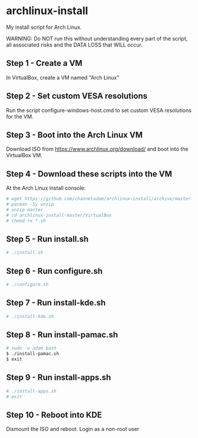 # archlinux-install
My install script for Arch Linux.

WARNING: Do NOT run this without understanding every part of the script, all associated risks and the DATA LOSS that WILL occur.

## Step 1 - Create a VM
In VirtualBox, create a VM named "Arch Linux"

## Step 2 - Set custom VESA resolutions
Run the script configure-windows-host.cmd to set custom VESA resolutions for the VM.

## Step 3 - Boot into the Arch Linux VM
Download ISO from https://www.archlinux.org/download/ and boot into the  VirtualBox VM.

## Step 4 - Download these scripts into the VM
At the Arch Linux install console:
``` bash
# wget https://github.com/channeladam/archlinux-install/archive/master.zip
# pacman -Sy unzip
# unzip master
# cd archlinux-install-master/VirtualBox
# chmod +x *.sh
```

## Step 5 - Run install.sh
``` bash
# ./install.sh
```

## Step 6 - Run configure.sh
``` bash
# ./configure.sh
```

## Step 7 - Run install-kde.sh
``` bash
# ./install-kde.sh
```

## Step 8 - Run install-pamac.sh
``` bash
# sudo -u adam bash
$ ./install-pamac.sh
$ exit
```

## Step 9 - Run install-apps.sh
``` bash
# ./install-apps.sh
# exit
```

## Step 10 - Reboot into KDE
Dismount the ISO and reboot.
Login as a non-root user
